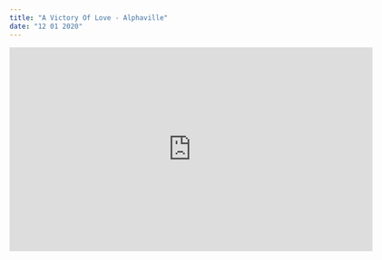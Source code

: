 ```yaml
---
title: "A Victory Of Love - Alphaville"
date: "12 01 2020"
---
```



 <iframe
      src="https://www.youtube.com/embed/bpb4I6sSj80"
      title="titrevideo"
      allow="accelerometer; autoplay; encrypted-media; gyroscope; picture-in-picture"
      frameBorder="0"
      webkitallowfullscreen="true"
      mozallowfullscreen="true"
      allowFullScreen
      width="640" 
      height="360"
    />
</br>
</br>



<div align="left">
   <iframe width="640" height="360" src="http://www.youtube.com/embed/bpb4I6sSj80" frameborder="0" allowfullscreen>
   </iframe>
</div>
